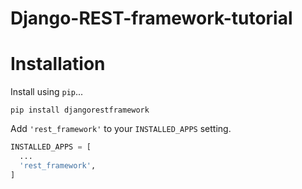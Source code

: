 # Django-REST-framework-tutorial

# Installation

Install using `pip`...

    pip install djangorestframework
   
Add `'rest_framework'` to your `INSTALLED_APPS` setting.
```python 
INSTALLED_APPS = [
  ...
  'rest_framework',
]
```
